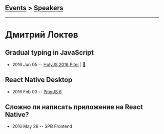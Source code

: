 ## [Events](../README.md) > [Speakers](../speakers.md)
---

# Дмитрий Локтев

## Gradual typing in JavaScript
- 2016 Jun 05 -- [HolyJS 2016 Piter](https://www.youtube.com/watch?v=kT9qmv7AJ5A)  | [:notebook:](http://public.jugru.org/holyjs/2016/spb/day_1/track_2/loktev.pdf)  
## React Native Desktop
- 2016 Feb 03 -- [PiterJS 6](https://www.youtube.com/watch?v=3lSUKW6KK0I)    
## Сложно ли написать приложение на React Native?
- 2016 May 28 -- SPB Frontend    
